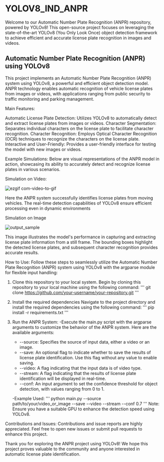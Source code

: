 # YOLOV8_IND_ANPR
Welcome to our Automatic Number Plate Recognition (ANPR) repository, powered by YOLOv8! This open-source project focuses on leveraging the state-of-the-art YOLOv8 (You Only Look Once) object detection framework to achieve efficient and accurate license plate recognition in images and videos.

## Automatic Number Plate Recognition (ANPR) using YOLOv8

This project implements an Automatic Number Plate Recognition (ANPR) system using YOLOv8, a powerful and efficient object detection model. ANPR technology enables automatic recognition of vehicle license plates from images or videos, with applications ranging from public security to traffic monitoring and parking management.

Main Features:

Automatic License Plate Detection: Utilizes YOLOv8 to automatically detect and extract license plates from images or videos.
Character Segmentation: Separates individual characters on the license plate to facilitate character recognition.
Character Recognition: Employs Optical Character Recognition (OCR) techniques to recognize the characters on the license plate.
Interactive and User-Friendly: Provides a user-friendly interface for testing the model with new images or videos.

Example Simulations:
Below are visual representations of the ANPR model in action, showcasing its ability to accurately detect and recognize license plates in various scenarios.

Simulation on Video:

![ezgif com-video-to-gif](https://github.com/Zackly23/YOLOV8_IND_ANPR/assets/65446701/10caae53-3356-48b8-9329-b03d456fa57e)

Here the ANPR system successfully identifies license plates from moving vehicles. The real-time detection capabilities of YOLOv8 ensure efficient processing even in dynamic environments

Simulation on Image

![output_sample](https://github.com/Zackly23/YOLOV8_IND_ANPR/assets/65446701/b2ee34be-570b-4624-9787-d462b3524695)

This image illustrates the model's performance in capturing and extracting license plate information from a still frame. The bounding boxes highlight the detected license plates, and subsequent character recognition provides accurate results.

How to Use:
Follow these steps to seamlessly utilize the Automatic Number Plate Recognition (ANPR) system using YOLOv8 with the argparse module for flexible input handling:

1. Clone this repository to your local system.
   Begin by cloning this repository to your local machine using the following command:
   '''
   git clone https://github.com/your-username/your-repository.git
   '''
2. Install the required dependencies
   Navigate to the project directory and install the required dependencies using the following command:
   '''
   pip install -r requirements.txt
   '''
3. Run the ANPR System:
   -Execute the main.py script with the argparse arguments to customize the behavior of the ANPR system. Here are the available arguments:
     * --source: Specifies the source of input data, either a video or an image.
     * --save: An optional flag to indicate whether to save the results of license plate identification. Use this flag without any value to enable saving.
     * --video: A flag indicating that the input data is of video type.
     * --stream: A flag indicating that the results of license plate identification will be displayed in real-time.
     * --conf: An input argument to set the confidence threshold for object detection, with values ranging from 0 to 1.
     
   -Example Used:
    '''
    python main.py --source path/to/your/video_or_image --save --video --stream --conf 0.7
    '''
Note:
Ensure you have a suitable GPU to enhance the detection speed using YOLOv8.

Contributions and Issues:
Contributions and issue reports are highly appreciated. Feel free to open new issues or submit pull requests to enhance this project.

Thank you for exploring the ANPR project using YOLOv8! We hope this project proves valuable to the community and anyone interested in automatic license plate identification.

